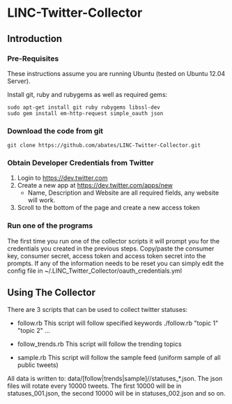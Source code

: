 LINC-Twitter-Collector
======================

Introduction
------------


### Pre-Requisites

These instructions assume you are running Ubuntu (tested on Ubuntu 12.04 Server).

Install git, ruby and rubygems as well as required gems:

    sudo apt-get install git ruby rubygems libssl-dev
    sudo gem install em-http-request simple_oauth json

### Download the code from git

    git clone https://github.com/abates/LINC-Twitter-Collector.git

### Obtain Developer Credentials from Twitter
1. Login to https://dev.twitter.com
2. Create a new app at https://dev.twitter.com/apps/new
   * Name, Description and Website are all required fields, any website will work.
3. Scroll to the bottom of the page and create a new access token

### Run one of the programs

The first time you run one of the collector scripts it will prompt you for the credentials you created in the previous steps.  Copy/paste the consumer key, consumer secret, access token and access token secret into the prompts.  If any of the information needs to be reset you can simply edit the config file in ~/.LINC_Twitter_Collector/oauth_credentials.yml


Using The Collector
-------------------

There are 3 scripts that can be used to collect twitter statuses:

* follow.rb
  This script will follow specified keywords
    ./follow.rb "topic 1" "topic 2" ...

* follow_trends.rb
  This script will follow the trending topics

* sample.rb
  This script will follow the sample feed (uniform sample of all public tweets)

All data is written to: data/[follow|trends|sample]/<keyword>/statuses_*.json.  The json files will rotate every 10000 tweets.  The first 10000 will be in statuses_001.json, the second 10000 will be in statuses_002.json and so on.

